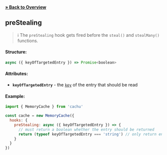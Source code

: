 [**» Back to Overview**](https://github.com/azurydev/cachu#hooks)

## preStealing

> ℹ️ The `preStealing` hook gets fired before the `steal()` and `stealMany()` functions.

#### Structure:

```js
async ({ keyOfTargetedEntry }) => Promise<boolean>
```

#### Attributes:

- **`keyOfTargetedEntry`** - the [`key`](https://github.com/azurydev/cachu/blob/current/guide/types.md#key) of the entry that should be read

#### Example:

```js
import { MemoryCache } from 'cachu'

const cache = new MemoryCache({
  hooks: {
    preStealing: async ({ keyOfTargetedEntry }) => {
      // must return a boolean whether the entry should be returned
      return (typeof keyOfTargetedEntry === 'string') // only return entries with a string as their key on reading
    }
  }
})
```